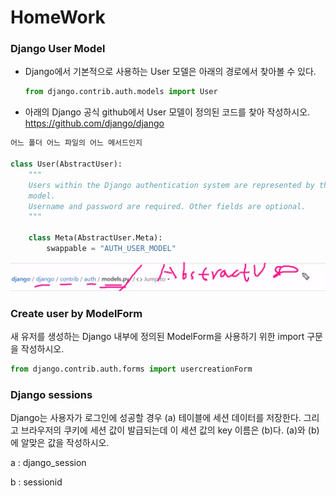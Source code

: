 # HomeWork
### Django User Model

- Django에서 기본적으로 사용하는 User 모델은 아래의 경로에서 찾아볼 수 있다.

  ```python
  from django.contrib.auth.models import User
  ```

-  아래의 Django 공식 github에서 User 모델이 정의된 코드를 찾아 작성하시오.
  https://github.com/django/django

```python
어느 폴더 어느 파일의 어느 메서드인지

class User(AbstractUser):
    """
    Users within the Django authentication system are represented by this
    model.
    Username and password are required. Other fields are optional.
    """

    class Meta(AbstractUser.Meta):
        swappable = "AUTH_USER_MODEL"
```

![image-20220412091432573](homework.assets/image-20220412091432573.png)



### Create user by ModelForm

새 유저를 생성하는 Django 내부에 정의된 ModelForm을 사용하기 위한 import 구문을 작성하시오.

```python
from django.contrib.auth.forms import usercreationForm
```



### Django sessions

Django는 사용자가 로그인에 성공할 경우 (a) 테이블에 세션 데이터를 저장한다.
그리고 브라우저의 쿠키에 세션 값이 발급되는데 이 세션 값의 key 이름은 (b)다.
(a)와 (b)에 알맞은 값을 작성하시오.

a : django_session

b : sessionid



